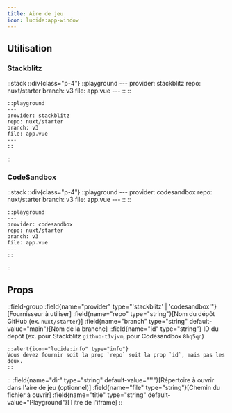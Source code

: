 ```yaml
---
title: Aire de jeu
icon: lucide:app-window
---
```


## Utilisation

### Stackblitz

::stack
  ::div{class="p-4"}
    ::playground
    ---
    provider: stackblitz
    repo: nuxt/starter
    branch: v3
    file: app.vue
    ---
    ::
  ::
  ```mdc
  ::playground
  ---
  provider: stackblitz
  repo: nuxt/starter
  branch: v3
  file: app.vue
  ---
  ::
  ```
::

### CodeSandbox

::stack
  ::div{class="p-4"}
    ::playground
    ---
    provider: codesandbox
    repo: nuxt/starter
    branch: v3
    file: app.vue
    ---
    ::
  ::
  ```mdc
  ::playground
  ---
  provider: codesandbox
  repo: nuxt/starter
  branch: v3
  file: app.vue
  ---
  ::
  ```
::

## Props

::field-group
  :field{name="provider" type="'stackblitz' | 'codesandbox'"}[Fournisseur à utiliser]
  :field{name="repo" type="string"}[Nom du dépôt GitHub (ex. `nuxt/starter`)]
  :field{name="branch" type="string" default-value="main"}[Nom de la branche]
  ::field{name="id" type="string"}
  ID du dépôt (ex. pour Stackblitz `github-t1vjvm`, pour Codesandbox `8hq5qn`)

    ::alert{icon="lucide:info" type="info"}
    Vous devez fournir soit la prop `repo` soit la prop `id`, mais pas les deux.
    ::
  ::
  :field{name="dir" type="string" default-value="''"}[Répertoire à ouvrir dans l'aire de jeu (optionnel)]
  :field{name="file" type="string"}[Chemin du fichier à ouvrir]
  :field{name="title" type="string" default-value="Playground"}[Titre de l'iframe]
::
